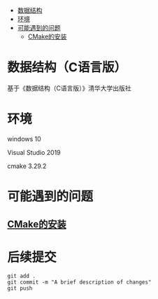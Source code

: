 - [数据结构](#数据结构（C语言版）)
- [环境](#环境)
- [可能遇到的问题](#可能遇到的问题)
  - [CMake的安装](##CMake的安装)
# 数据结构（C语言版）

基于《数据结构（C语言版）》清华大学出版社

# 环境

windows 10

Visual Studio 2019

cmake  3.29.2

# 可能遇到的问题

## [CMake的安装](https://blog.csdn.net/sanqima/article/details/132634898?ops_request_misc=&request_id=&biz_id=102&utm_term=cmake%20windows&utm_medium=distribute.pc_search_result.none-task-blog-2~all~sobaiduweb~default-0-132634898.142^v100^pc_search_result_base7&spm=1018.2226.3001.4187)

# 后续提交

```
git add .
git commit -m "A brief description of changes"
git push
```



